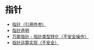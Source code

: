 # 指针

- [指针（引用传参）](./pointer.go)
- [指针声明](./pointer1.go)
- [万能指针 - 指针类型转化（不安全操作）](./unsafe_pointer.go)
- [指针运算实现（不安全）](./uintptr.go)